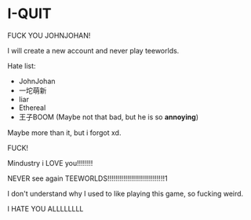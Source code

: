 # I-QUIT
FUCK YOU JOHNJOHAN!


I will create a new account and never play teeworlds.

Hate list:
- JohnJohan
- 一坨萌新
- liar
- Ethereal
- 王子BOOM (Maybe not that bad, but he is so **annoying**)

Maybe more than it, but i forgot xd.

FUCK!



Mindustry i LOVE you!!!!!!!!

NEVER see again TEEWORLDS!!!!!!!!!!!!!!!!!!!!!!!!!!!!!1

I don't understand why I used to like playing this game, so fucking weird.

I HATE YOU ALLLLLLLL
